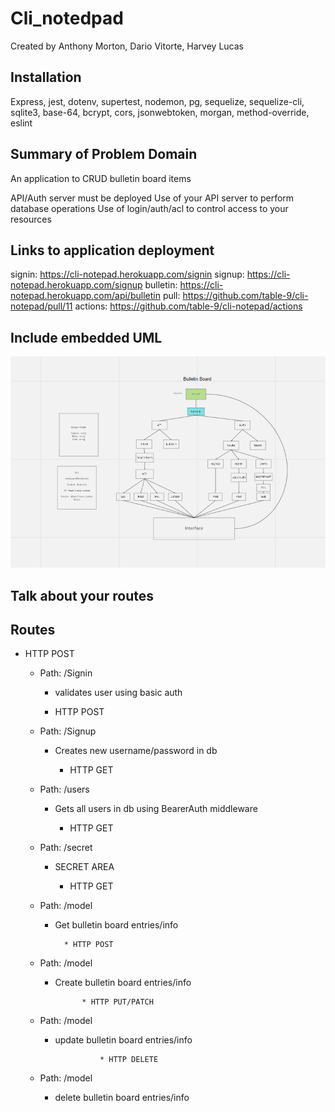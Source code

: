 # Cli_notedpad

Created by Anthony Morton, Dario Vitorte, Harvey Lucas

## Installation

Express, jest, dotenv, supertest, nodemon, pg, sequelize, sequelize-cli, sqlite3, base-64, bcrypt, cors, jsonwebtoken, morgan, method-override, eslint

## Summary of Problem Domain

An application to CRUD bulletin board items

API/Auth server must be deployed
Use of your API server to perform database operations
Use of login/auth/acl to control access to your resources

## Links to application deployment

signin: https://cli-notepad.herokuapp.com/signin
signup: https://cli-notepad.herokuapp.com/signup
bulletin: https://cli-notepad.herokuapp.com/api/bulletin
pull: https://github.com/table-9/cli-notepad/pull/11
actions: https://github.com/table-9/cli-notepad/actions

## Include embedded UML

![uml](./App.png)

## Talk about your routes

## Routes

- HTTP POST

  - Path: /Signin

    - validates user using basic auth

    - HTTP POST

  - Path: /Signup

    - Creates new username/password in db

      - HTTP GET

  - Path: /users

    - Gets all users in db using BearerAuth middleware

      - HTTP GET

  - Path: /secret

    - SECRET AREA

      - HTTP GET

  - Path: /model

    - Get bulletin board entries/info

            * HTTP POST

  - Path: /model

    - Create bulletin board entries/info

                * HTTP PUT/PATCH

  - Path: /model

    - update bulletin board entries/info

                    * HTTP DELETE

  - Path: /model
    - delete bulletin board entries/info
